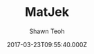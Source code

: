 ---
title: MatJek
github: 'https://github.com/ShawnTeoh/matjek'
demo: 'https://shawnteoh.github.io/matjek'
author: Shawn Teoh
ssg:
  - Jekyll
cms:
  - No Cms
date: 2017-03-23T09:55:40.000Z
github_branch: gh-pages
description: Material theme based on Materialize.css for jekyll sites
stale: true
---